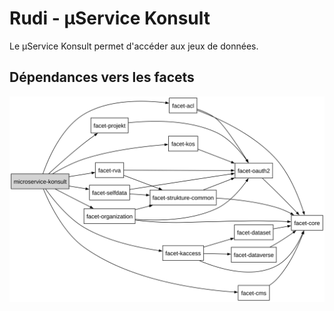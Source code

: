 # Rudi - µService Konsult

Le µService Konsult permet d'accéder aux jeux de données.

## Dépendances vers les facets

![Dependencies](./readme/dependency_tree.svg)